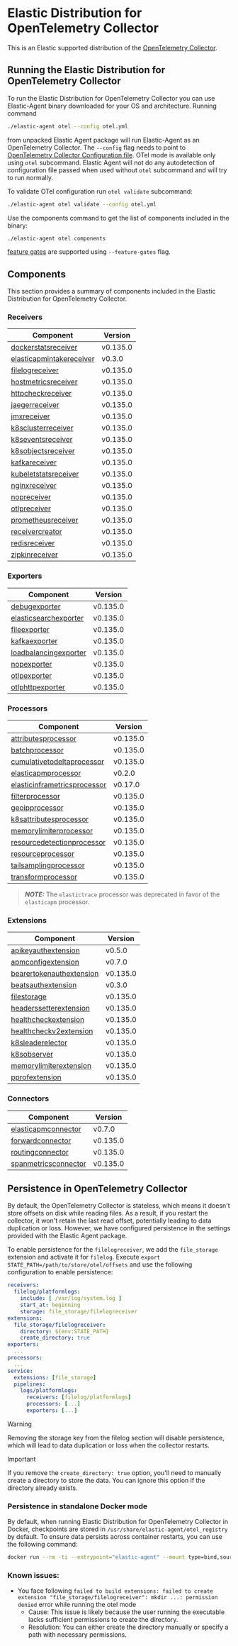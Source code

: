 # Elastic Distribution for OpenTelemetry Collector

This is an Elastic supported distribution of the [OpenTelemetry Collector](https://github.com/open-telemetry/opentelemetry-collector).

## Running the Elastic Distribution for OpenTelemetry Collector

To run the Elastic Distribution for OpenTelemetry Collector you can use Elastic-Agent binary downloaded for your OS and architecture.
Running command

```bash
./elastic-agent otel --config otel.yml
```

from unpacked Elastic Agent package will run Elastic-Agent as an OpenTelemetry Collector. The `--config` flag needs to point to [OpenTelemetry Collector Configuration file](https://opentelemetry.io/docs/collector/configuration/). OTel mode is available only using `otel` subcommand. Elastic Agent will not do any autodetection of configuration file passed when used without `otel` subcommand and will try to run normally.

To validate OTel configuration run `otel validate` subcommand:

```bash
./elastic-agent otel validate --config otel.yml
```

Use the components command to get the list of components included in the binary:

```bash
./elastic-agent otel components
```

[feature gates](https://github.com/open-telemetry/opentelemetry-collector/blob/main/featuregate/README.md#controlling-gates) are supported using `--feature-gates` flag.

## Components

This section provides a summary of components included in the Elastic Distribution for OpenTelemetry Collector.

### Receivers

| Component | Version |
|---|---|
| [dockerstatsreceiver](https://github.com/open-telemetry/opentelemetry-collector-contrib/blob/receiver/dockerstatsreceiver/v0.135.0/receiver/dockerstatsreceiver/README.md) | v0.135.0 |
| [elasticapmintakereceiver](https://github.com/elastic/opentelemetry-collector-components/blob/receiver/elasticapmintakereceiver/v0.3.0/receiver/elasticapmintakereceiver/README.md) | v0.3.0 |
| [filelogreceiver](https://github.com/open-telemetry/opentelemetry-collector-contrib/blob/receiver/filelogreceiver/v0.135.0/receiver/filelogreceiver/README.md) | v0.135.0 |
| [hostmetricsreceiver](https://github.com/open-telemetry/opentelemetry-collector-contrib/blob/receiver/hostmetricsreceiver/v0.135.0/receiver/hostmetricsreceiver/README.md) | v0.135.0 |
| [httpcheckreceiver](https://github.com/open-telemetry/opentelemetry-collector-contrib/blob/receiver/httpcheckreceiver/v0.135.0/receiver/httpcheckreceiver/README.md) | v0.135.0 |
| [jaegerreceiver](https://github.com/open-telemetry/opentelemetry-collector-contrib/blob/receiver/jaegerreceiver/v0.135.0/receiver/jaegerreceiver/README.md) | v0.135.0 |
| [jmxreceiver](https://github.com/open-telemetry/opentelemetry-collector-contrib/blob/receiver/jmxreceiver/v0.135.0/receiver/jmxreceiver/README.md) | v0.135.0 |
| [k8sclusterreceiver](https://github.com/open-telemetry/opentelemetry-collector-contrib/blob/receiver/k8sclusterreceiver/v0.135.0/receiver/k8sclusterreceiver/README.md) | v0.135.0 |
| [k8seventsreceiver](https://github.com/open-telemetry/opentelemetry-collector-contrib/blob/receiver/k8seventsreceiver/v0.135.0/receiver/k8seventsreceiver/README.md) | v0.135.0 |
| [k8sobjectsreceiver](https://github.com/open-telemetry/opentelemetry-collector-contrib/blob/receiver/k8sobjectsreceiver/v0.135.0/receiver/k8sobjectsreceiver/README.md) | v0.135.0 |
| [kafkareceiver](https://github.com/open-telemetry/opentelemetry-collector-contrib/blob/receiver/kafkareceiver/v0.135.0/receiver/kafkareceiver/README.md) | v0.135.0 |
| [kubeletstatsreceiver](https://github.com/open-telemetry/opentelemetry-collector-contrib/blob/receiver/kubeletstatsreceiver/v0.135.0/receiver/kubeletstatsreceiver/README.md) | v0.135.0 |
| [nginxreceiver](https://github.com/open-telemetry/opentelemetry-collector-contrib/blob/receiver/nginxreceiver/v0.135.0/receiver/nginxreceiver/README.md) | v0.135.0 |
| [nopreceiver](https://github.com/open-telemetry/opentelemetry-collector/blob/receiver/nopreceiver/v0.135.0/receiver/nopreceiver/README.md) | v0.135.0 |
| [otlpreceiver](https://github.com/open-telemetry/opentelemetry-collector/blob/receiver/otlpreceiver/v0.135.0/receiver/otlpreceiver/README.md) | v0.135.0 |
| [prometheusreceiver](https://github.com/open-telemetry/opentelemetry-collector-contrib/blob/receiver/prometheusreceiver/v0.135.0/receiver/prometheusreceiver/README.md) | v0.135.0 |
| [receivercreator](https://github.com/open-telemetry/opentelemetry-collector-contrib/blob/receiver/receivercreator/v0.135.0/receiver/receivercreator/README.md) | v0.135.0 |
| [redisreceiver](https://github.com/open-telemetry/opentelemetry-collector-contrib/blob/receiver/redisreceiver/v0.135.0/receiver/redisreceiver/README.md) | v0.135.0 |
| [zipkinreceiver](https://github.com/open-telemetry/opentelemetry-collector-contrib/blob/receiver/zipkinreceiver/v0.135.0/receiver/zipkinreceiver/README.md) | v0.135.0 |

### Exporters

| Component | Version |
|---|---|
| [debugexporter](https://github.com/open-telemetry/opentelemetry-collector/blob/exporter/debugexporter/v0.135.0/exporter/debugexporter/README.md) | v0.135.0 |
| [elasticsearchexporter](https://github.com/open-telemetry/opentelemetry-collector-contrib/blob/exporter/elasticsearchexporter/v0.135.0/exporter/elasticsearchexporter/README.md) | v0.135.0 |
| [fileexporter](https://github.com/open-telemetry/opentelemetry-collector-contrib/blob/exporter/fileexporter/v0.135.0/exporter/fileexporter/README.md) | v0.135.0 |
| [kafkaexporter](https://github.com/open-telemetry/opentelemetry-collector-contrib/blob/exporter/kafkaexporter/v0.135.0/exporter/kafkaexporter/README.md) | v0.135.0 |
| [loadbalancingexporter](https://github.com/open-telemetry/opentelemetry-collector-contrib/blob/exporter/loadbalancingexporter/v0.135.0/exporter/loadbalancingexporter/README.md) | v0.135.0 |
| [nopexporter](https://github.com/open-telemetry/opentelemetry-collector/blob/exporter/nopexporter/v0.135.0/exporter/nopexporter/README.md) | v0.135.0 |
| [otlpexporter](https://github.com/open-telemetry/opentelemetry-collector/blob/exporter/otlpexporter/v0.135.0/exporter/otlpexporter/README.md) | v0.135.0 |
| [otlphttpexporter](https://github.com/open-telemetry/opentelemetry-collector/blob/exporter/otlphttpexporter/v0.135.0/exporter/otlphttpexporter/README.md) | v0.135.0 |

### Processors

| Component | Version |
|---|---|
| [attributesprocessor](https://github.com/open-telemetry/opentelemetry-collector-contrib/blob/processor/attributesprocessor/v0.135.0/processor/attributesprocessor/README.md) | v0.135.0 |
| [batchprocessor](https://github.com/open-telemetry/opentelemetry-collector/blob/processor/batchprocessor/v0.135.0/processor/batchprocessor/README.md) | v0.135.0 |
| [cumulativetodeltaprocessor](https://github.com/open-telemetry/opentelemetry-collector-contrib/blob/processor/cumulativetodeltaprocessor/v0.135.0/processor/cumulativetodeltaprocessor/README.md) | v0.135.0 |
| [elasticapmprocessor](https://github.com/elastic/opentelemetry-collector-components/blob/processor/elasticapmprocessor/v0.2.0/processor/elasticapmprocessor/README.md) | v0.2.0 |
| [elasticinframetricsprocessor](https://github.com/elastic/opentelemetry-collector-components/blob/processor/elasticinframetricsprocessor/v0.17.0/processor/elasticinframetricsprocessor/README.md) | v0.17.0 |
| [filterprocessor](https://github.com/open-telemetry/opentelemetry-collector-contrib/blob/processor/filterprocessor/v0.135.0/processor/filterprocessor/README.md) | v0.135.0 |
| [geoipprocessor](https://github.com/open-telemetry/opentelemetry-collector-contrib/blob/processor/geoipprocessor/v0.135.0/processor/geoipprocessor/README.md) | v0.135.0 |
| [k8sattributesprocessor](https://github.com/open-telemetry/opentelemetry-collector-contrib/blob/processor/k8sattributesprocessor/v0.135.0/processor/k8sattributesprocessor/README.md) | v0.135.0 |
| [memorylimiterprocessor](https://github.com/open-telemetry/opentelemetry-collector/blob/processor/memorylimiterprocessor/v0.135.0/processor/memorylimiterprocessor/README.md) | v0.135.0 |
| [resourcedetectionprocessor](https://github.com/open-telemetry/opentelemetry-collector-contrib/blob/processor/resourcedetectionprocessor/v0.135.0/processor/resourcedetectionprocessor/README.md) | v0.135.0 |
| [resourceprocessor](https://github.com/open-telemetry/opentelemetry-collector-contrib/blob/processor/resourceprocessor/v0.135.0/processor/resourceprocessor/README.md) | v0.135.0 |
| [tailsamplingprocessor](https://github.com/open-telemetry/opentelemetry-collector-contrib/blob/processor/tailsamplingprocessor/v0.135.0/processor/tailsamplingprocessor/README.md) | v0.135.0 |
| [transformprocessor](https://github.com/open-telemetry/opentelemetry-collector-contrib/blob/processor/transformprocessor/v0.135.0/processor/transformprocessor/README.md) | v0.135.0 |

> **_NOTE:_** The `elastictrace` processor was deprecated in favor of the `elasticapm` processor.

### Extensions

| Component | Version |
|---|---|
| [apikeyauthextension](https://github.com/elastic/opentelemetry-collector-components/blob/extension/apikeyauthextension/v0.5.0/extension/apikeyauthextension/README.md) | v0.5.0 |
| [apmconfigextension](https://github.com/elastic/opentelemetry-collector-components/blob/extension/apmconfigextension/v0.7.0/extension/apmconfigextension/README.md) | v0.7.0 |
| [bearertokenauthextension](https://github.com/open-telemetry/opentelemetry-collector-contrib/blob/extension/bearertokenauthextension/v0.135.0/extension/bearertokenauthextension/README.md) | v0.135.0 |
| [beatsauthextension](https://github.com/elastic/opentelemetry-collector-components/blob/extension/beatsauthextension/v0.3.0/extension/beatsauthextension/README.md) | v0.3.0 |
| [filestorage](https://github.com/open-telemetry/opentelemetry-collector-contrib/blob/extension/storage/filestorage/v0.135.0/extension/storage/filestorage/README.md) | v0.135.0 |
| [headerssetterextension](https://github.com/open-telemetry/opentelemetry-collector-contrib/blob/extension/headerssetterextension/v0.135.0/extension/headerssetterextension/README.md) | v0.135.0 |
| [healthcheckextension](https://github.com/open-telemetry/opentelemetry-collector-contrib/blob/extension/healthcheckextension/v0.135.0/extension/healthcheckextension/README.md) | v0.135.0 |
| [healthcheckv2extension](https://github.com/open-telemetry/opentelemetry-collector-contrib/blob/extension/healthcheckv2extension/v0.135.0/extension/healthcheckv2extension/README.md) | v0.135.0 |
| [k8sleaderelector](https://github.com/open-telemetry/opentelemetry-collector-contrib/blob/extension/k8sleaderelector/v0.135.0/extension/k8sleaderelector/README.md) | v0.135.0 |
| [k8sobserver](https://github.com/open-telemetry/opentelemetry-collector-contrib/blob/extension/observer/k8sobserver/v0.135.0/extension/observer/k8sobserver/README.md) | v0.135.0 |
| [memorylimiterextension](https://github.com/open-telemetry/opentelemetry-collector/blob/extension/memorylimiterextension/v0.135.0/extension/memorylimiterextension/README.md) | v0.135.0 |
| [pprofextension](https://github.com/open-telemetry/opentelemetry-collector-contrib/blob/extension/pprofextension/v0.135.0/extension/pprofextension/README.md) | v0.135.0 |

### Connectors

| Component | Version |
|---|---|
| [elasticapmconnector](https://github.com/elastic/opentelemetry-collector-components/blob/connector/elasticapmconnector/v0.7.0/connector/elasticapmconnector/README.md) | v0.7.0 |
| [forwardconnector](https://github.com/open-telemetry/opentelemetry-collector/blob/connector/forwardconnector/v0.135.0/connector/forwardconnector/README.md) | v0.135.0 |
| [routingconnector](https://github.com/open-telemetry/opentelemetry-collector-contrib/blob/connector/routingconnector/v0.135.0/connector/routingconnector/README.md) | v0.135.0 |
| [spanmetricsconnector](https://github.com/open-telemetry/opentelemetry-collector-contrib/blob/connector/spanmetricsconnector/v0.135.0/connector/spanmetricsconnector/README.md) | v0.135.0 |
## Persistence in OpenTelemetry Collector

By default, the OpenTelemetry Collector is stateless, which means it doesn't store offsets on disk while reading files. As a result, if you restart the collector, it won't retain the last read offset, potentially leading to data duplication or loss. However, we have configured persistence in the settings provided with the Elastic Agent package.

To enable persistence for the `filelogreceiver`, we add the `file_storage` extension and activate it for `filelog`.
Execute `export STATE_PATH=/path/to/store/otel/offsets` and use the following configuration to enable persistence:

```yaml
receivers:
  filelog/platformlogs:
    include: [ /var/log/system.log ]
    start_at: beginning
    storage: file_storage/filelogreceiver
extensions:
  file_storage/filelogreceiver:
    directory: ${env:STATE_PATH}
    create_directory: true
exporters:
  ...
processors:
  ...
service:
  extensions: [file_storage]
  pipelines:
    logs/platformlogs:
      receivers: [filelog/platformlogs]
      processors: [...]
      exporters: [...]
```

> [!WARNING]
Removing the storage key from the filelog section will disable persistence, which will lead to data duplication or loss when the collector restarts.

> [!IMPORTANT]
If you remove the `create_directory: true` option, you'll need to manually create a directory to store the data. You can ignore this option if the directory already exists.

### Persistence in standalone Docker mode

By default, when running Elastic Distribution for OpenTelemetry Collector in Docker, checkpoints are stored in `/usr/share/elastic-agent/otel_registry` by default. To ensure data persists across container restarts, you can use the following command:

```bash
docker run --rm -ti --entrypoint="elastic-agent" --mount type=bind,source=/path/on/host,target=/usr/share/elastic-agent/otel_registry  docker.elastic.co/elastic-agent/elastic-agent:9.0.0-SNAPSHOT otel
```

### Known issues:
-  You face following `failed to build extensions: failed to create extension "file_storage/filelogreceiver": mkdir ...: permission denied` error while running the otel mode
	- Cause: This issue is likely because the user running the executable lacks sufficient permissions to create the directory.
	- Resolution: You can either create the directory manually or specify a path with necessary permissions.

